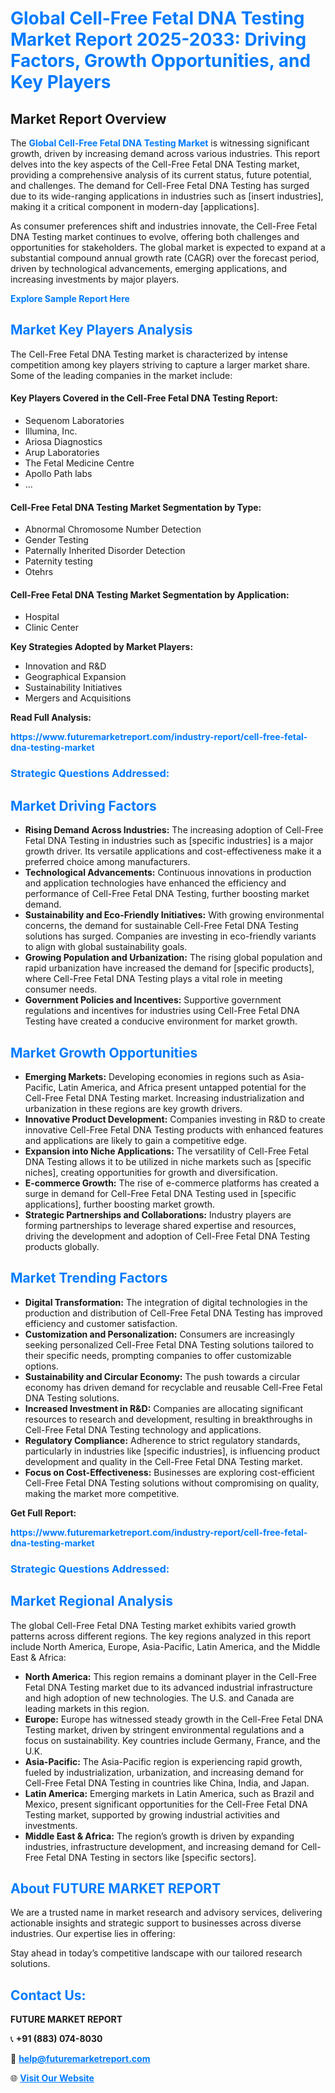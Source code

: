 <h1 style="color: #007BFF;">Global Cell-Free Fetal DNA Testing Market Report 2025-2033: Driving Factors, Growth Opportunities, and Key Players</h1>

<section id="overview">
<h2>Market Report Overview</h2>
<p>The <a href="https://www.futuremarketreport.com/industry-report/cell-free-fetal-dna-testing-market" style="color: #007BFF; text-decoration: none;"><strong>Global Cell-Free Fetal DNA Testing Market</strong></a> is witnessing significant growth, driven by increasing demand across various industries. This report delves into the key aspects of the Cell-Free Fetal DNA Testing market, providing a comprehensive analysis of its current status, future potential, and challenges. The demand for Cell-Free Fetal DNA Testing has surged due to its wide-ranging applications in industries such as [insert industries], making it a critical component in modern-day [applications].</p>
<p>As consumer preferences shift and industries innovate, the Cell-Free Fetal DNA Testing market continues to evolve, offering both challenges and opportunities for stakeholders. The global market is expected to expand at a substantial compound annual growth rate (CAGR) over the forecast period, driven by technological advancements, emerging applications, and increasing investments by major players.</p>
</section>

<section id="overview">
<p><a href="https://www.futuremarketreport.com/request-sample/reportId=110235" style="color: #007BFF; text-decoration: none;"><strong>Explore Sample Report Here</strong></a></p>
</section>

<section id="key-players">
<h2 style="color: #007BFF;">Market Key Players Analysis</h2>
<p>The Cell-Free Fetal DNA Testing market is characterized by intense competition among key players striving to capture a larger market share. Some of the leading companies in the market include:</p>
<h4>Key Players Covered in the Cell-Free Fetal DNA Testing Report:</h4>
<ul><li>Sequenom Laboratories</li><li>Illumina, Inc.</li><li>Ariosa Diagnostics</li><li>Arup Laboratories</li><li>The Fetal Medicine Centre</li><li>Apollo Path labs</li><li>...</li></ul>
<h4>Cell-Free Fetal DNA Testing Market Segmentation by Type:</h4>
<ul><li>Abnormal Chromosome Number Detection</li><li>Gender Testing</li><li>Paternally Inherited Disorder Detection</li><li>Paternity testing</li><li>Otehrs</li></ul>

<h4>Cell-Free Fetal DNA Testing Market Segmentation by Application:</h4>
<ul><li>Hospital</li><li>Clinic Center</li></ul>
<p><strong>Key Strategies Adopted by Market Players:</strong></p>
<ul>
<li>Innovation and R&D</li>
<li>Geographical Expansion</li>
<li>Sustainability Initiatives</li>
<li>Mergers and Acquisitions</li>
</ul>
</section>

<section>
<p><strong>Read Full Analysis: </strong></p><a href="https://www.futuremarketreport.com/industry-report/cell-free-fetal-dna-testing-market" style="color: #007BFF; text-decoration: none;"><strong>https://www.futuremarketreport.com/industry-report/cell-free-fetal-dna-testing-market</strong></a>
<h3 style="color: #007BFF;">Strategic Questions Addressed:</h3>
</section>

<section id="driving-factors">
<h2 style="color: #007BFF;">Market Driving Factors</h2>
<ul>
<li><strong>Rising Demand Across Industries:</strong> The increasing adoption of Cell-Free Fetal DNA Testing in industries such as [specific industries] is a major growth driver. Its versatile applications and cost-effectiveness make it a preferred choice among manufacturers.</li>
<li><strong>Technological Advancements:</strong> Continuous innovations in production and application technologies have enhanced the efficiency and performance of Cell-Free Fetal DNA Testing, further boosting market demand.</li>
<li><strong>Sustainability and Eco-Friendly Initiatives:</strong> With growing environmental concerns, the demand for sustainable Cell-Free Fetal DNA Testing solutions has surged. Companies are investing in eco-friendly variants to align with global sustainability goals.</li>
<li><strong>Growing Population and Urbanization:</strong> The rising global population and rapid urbanization have increased the demand for [specific products], where Cell-Free Fetal DNA Testing plays a vital role in meeting consumer needs.</li>
<li><strong>Government Policies and Incentives:</strong> Supportive government regulations and incentives for industries using Cell-Free Fetal DNA Testing have created a conducive environment for market growth.</li>
</ul>
</section>

<section id="growth-opportunities">
<h2 style="color: #007BFF;">Market Growth Opportunities</h2>
<ul>
<li><strong>Emerging Markets:</strong> Developing economies in regions such as Asia-Pacific, Latin America, and Africa present untapped potential for the Cell-Free Fetal DNA Testing market. Increasing industrialization and urbanization in these regions are key growth drivers.</li>
<li><strong>Innovative Product Development:</strong> Companies investing in R&D to create innovative Cell-Free Fetal DNA Testing products with enhanced features and applications are likely to gain a competitive edge.</li>
<li><strong>Expansion into Niche Applications:</strong> The versatility of Cell-Free Fetal DNA Testing allows it to be utilized in niche markets such as [specific niches], creating opportunities for growth and diversification.</li>
<li><strong>E-commerce Growth:</strong> The rise of e-commerce platforms has created a surge in demand for Cell-Free Fetal DNA Testing used in [specific applications], further boosting market growth.</li>
<li><strong>Strategic Partnerships and Collaborations:</strong> Industry players are forming partnerships to leverage shared expertise and resources, driving the development and adoption of Cell-Free Fetal DNA Testing products globally.</li>
</ul>
</section>

<section id="trending-factors">
<h2 style="color: #007BFF;">Market Trending Factors</h2>
<ul>
<li><strong>Digital Transformation:</strong> The integration of digital technologies in the production and distribution of Cell-Free Fetal DNA Testing has improved efficiency and customer satisfaction.</li>
<li><strong>Customization and Personalization:</strong> Consumers are increasingly seeking personalized Cell-Free Fetal DNA Testing solutions tailored to their specific needs, prompting companies to offer customizable options.</li>
<li><strong>Sustainability and Circular Economy:</strong> The push towards a circular economy has driven demand for recyclable and reusable Cell-Free Fetal DNA Testing solutions.</li>
<li><strong>Increased Investment in R&D:</strong> Companies are allocating significant resources to research and development, resulting in breakthroughs in Cell-Free Fetal DNA Testing technology and applications.</li>
<li><strong>Regulatory Compliance:</strong> Adherence to strict regulatory standards, particularly in industries like [specific industries], is influencing product development and quality in the Cell-Free Fetal DNA Testing market.</li>
<li><strong>Focus on Cost-Effectiveness:</strong> Businesses are exploring cost-efficient Cell-Free Fetal DNA Testing solutions without compromising on quality, making the market more competitive.</li>
</ul>
</section>

<section>
<p><strong>Get Full Report: </strong></p><a href="https://www.futuremarketreport.com/industry-report/cell-free-fetal-dna-testing-market" style="color: #007BFF; text-decoration: none;"><strong>https://www.futuremarketreport.com/industry-report/cell-free-fetal-dna-testing-market</strong></a>
<h3 style="color: #007BFF;">Strategic Questions Addressed:</h3>
</section>


<section id="regional-analysis">
<h2 style="color: #007BFF;">Market Regional Analysis</h2>
<p>The global Cell-Free Fetal DNA Testing market exhibits varied growth patterns across different regions. The key regions analyzed in this report include North America, Europe, Asia-Pacific, Latin America, and the Middle East & Africa:</p>
<ul>
<li><strong>North America:</strong> This region remains a dominant player in the Cell-Free Fetal DNA Testing market due to its advanced industrial infrastructure and high adoption of new technologies. The U.S. and Canada are leading markets in this region.</li>
<li><strong>Europe:</strong> Europe has witnessed steady growth in the Cell-Free Fetal DNA Testing market, driven by stringent environmental regulations and a focus on sustainability. Key countries include Germany, France, and the U.K.</li>
<li><strong>Asia-Pacific:</strong> The Asia-Pacific region is experiencing rapid growth, fueled by industrialization, urbanization, and increasing demand for Cell-Free Fetal DNA Testing in countries like China, India, and Japan.</li>
<li><strong>Latin America:</strong> Emerging markets in Latin America, such as Brazil and Mexico, present significant opportunities for the Cell-Free Fetal DNA Testing market, supported by growing industrial activities and investments.</li>
<li><strong>Middle East & Africa:</strong> The region’s growth is driven by expanding industries, infrastructure development, and increasing demand for Cell-Free Fetal DNA Testing in sectors like [specific sectors].</li>
</ul>
</section>

<footer>
<h2 style="color: #007BFF;">About FUTURE MARKET REPORT</h2>
<p>We are a trusted name in market research and advisory services, delivering actionable insights and strategic support to businesses across diverse industries. Our expertise lies in offering:</p>

<p>Stay ahead in today’s competitive landscape with our tailored research solutions.</p>

<h2 style="color: #007BFF;">Contact Us:</h2>
<p><strong>FUTURE MARKET REPORT</strong></p>
<p>📞 <strong>+91 (883) 074-8030</strong></p>
<p>📧 <strong><a href="mailto:help@futuremarketreport.com" style="color: #007BFF;">help@futuremarketreport.com</a></strong></p>
<p>🌐 <strong><a href="https://www.futuremarketreport.com/" style="color: #007BFF;">Visit Our Website</a></strong></p>
</footer>